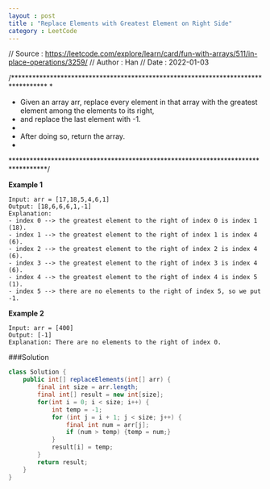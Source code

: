 ```yaml
---
layout : post
title : "Replace Elements with Greatest Element on Right Side"
category : LeetCode
---
```


// Source : https://leetcode.com/explore/learn/card/fun-with-arrays/511/in-place-operations/3259/
// Author : Han
// Date   : 2022-01-03

/**********************************************************************************
* 
* Given an array arr, replace every element in that array with the greatest element among the elements to its right,
* and replace the last element with -1.
* 
* After doing so, return the array.
* 
**********************************************************************************/

**Example 1**
```
Input: arr = [17,18,5,4,6,1]
Output: [18,6,6,6,1,-1]
Explanation: 
- index 0 --> the greatest element to the right of index 0 is index 1 (18).
- index 1 --> the greatest element to the right of index 1 is index 4 (6).
- index 2 --> the greatest element to the right of index 2 is index 4 (6).
- index 3 --> the greatest element to the right of index 3 is index 4 (6).
- index 4 --> the greatest element to the right of index 4 is index 5 (1).
- index 5 --> there are no elements to the right of index 5, so we put -1.
```

**Example 2**
```
Input: arr = [400]
Output: [-1]
Explanation: There are no elements to the right of index 0.
```

###Solution
```java
class Solution {
    public int[] replaceElements(int[] arr) {
        final int size = arr.length;
        final int[] result = new int[size];
        for(int i = 0; i < size; i++) {
            int temp = -1;
            for (int j = i + 1; j < size; j++) {
                final int num = arr[j];
                if (num > temp) {temp = num;}
            }
            result[i] = temp;
        }
        return result;
    }
}
```